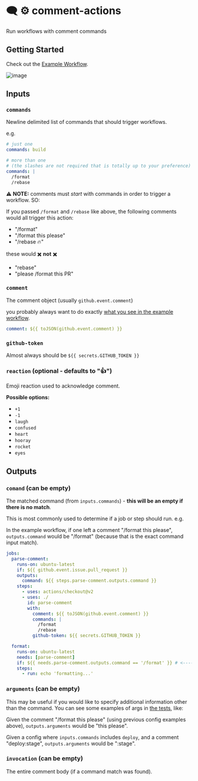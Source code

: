# 🗨️ ⚙️ comment-actions

Run workflows with comment commands

## Getting Started

Check out the [Example Workflow](.github/workflows/example.yml).

![image](https://user-images.githubusercontent.com/1727821/189549606-2c833b00-29e0-47c4-a2f2-c97eb93b6789.png)

## Inputs

### `commands`

Newline delimited list of commands that should trigger workflows.

e.g.
```yml
# just one
commands: build

# more than one 
# (the slashes are not required that is totally up to your preference)
commands: |
  /format
  /rebase
```

⚠️ **NOTE:** comments must _start_ with commands in order to trigger a workflow. SO:

If you passed `/format` and `/rebase` like above, the following comments would all trigger this action:

- "/format"
- "/format this please"
- "/rebase 🔥"

these would ✖️ **not** ✖️

- "rebase"
- "please /format this PR"

### `comment`

The comment object (usually `github.event.comment`)

you probably always want to do exactly [what you see in the example workflow](.github/workflows/example.yml#L16).

```yml
comment: ${{ toJSON(github.event.comment) }}
```

### `github-token`

Almost always should be `${{ secrets.GITHUB_TOKEN }}`

### `reaction` (optional - defaults to ":+1:")

Emoji reaction used to acknowledge comment.

**Possible options:**

- `+1`
- `-1`
- `laugh`
- `confused`
- `heart`
- `hooray`
- `rocket`
- `eyes`

## Outputs

### `comand` (can be empty)

The matched command (from `inputs.commands`) - **this will be an empty if there is no match**.

This is most commonly used to determine if a job or step should run. e.g.

In the example workflow, if one left a comment "/format this please", `outputs.command` would be "/format" (because that is the exact command input match).

```yml
jobs:
  parse-comment:
    runs-on: ubuntu-latest
    if: ${{ github.event.issue.pull_request }}
    outputs:
      command: ${{ steps.parse-comment.outputs.command }}
    steps:
      - uses: actions/checkout@v2
      - uses: ./
        id: parse-comment
        with:
          comment: ${{ toJSON(github.event.comment) }}
          commands: |
            /format
            /rebase
          github-token: ${{ secrets.GITHUB_TOKEN }}

  format:
    runs-on: ubuntu-latest
    needs: [parse-comment]
    if: ${{ needs.parse-comment.outputs.command == '/format' }} # <------ SEE HERE
    steps:
      - run: echo 'formatting...'
```

### `arguments` (can be empty)

This may be useful if you would like to specify additional information other than the command. You can see some examples of args in [the tests](__tests__/main.test.ts#L11-L38), like:

Given the comment "/format this please" (using previous config examples above), `outputs.arguments` would be "this please".

Given a config where `inputs.commands` includes `deploy`, and a comment "deploy:stage", `outputs.arguments` would be ":stage".

### `invocation` (can be empty)

The entire comment body (if a command match was found).
